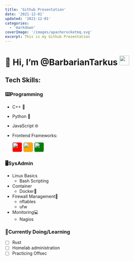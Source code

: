 ```yaml
---
title: 'Github Presentation'
date: '2021-12-01'
updated: '2021-12-01'
categories:
  - 'markdown'
coverImage: '/images/apacherocketmq.svg'
excerpt: This is my Github Presentation
---
```


# 👋 Hi, I’m @BarbarianTarkus <img src="https://img1.picmix.com/output/stamp/normal/1/6/2/4/2304261_9a959.png" width="32" height="32" />

## Tech Skills:

### ⌨️Programming

- C++ 🚀
- Python 🐍
- JavaScript 🌐

- Frontend Frameworks:
  <div>
    <img style="background-color:red; border-radius: 20%;" src="https://cdn.jsdelivr.net/npm/simple-icons@v6.1.0/icons/angularjs.svg" width="32" height="32">
    <img style="background-color:orange; border-radius: 20%;"src="https://cdn.jsdelivr.net/npm/simple-icons@v6.1.0/icons/svelte.svg" width="32" height="32">
    <img style="background-color:green; border-radius: 20%;" src="https://cdn.jsdelivr.net/npm/simple-icons@6.1.0/icons/django.svg" width="32" height="32">
  </div>

### 🖥️SysAdmin

- Linux Basics
  - Bash Scripting
- Container
  - Docker🐋
- Firewall Management🧱
  - nftables
  - ufw
- Monitoring💻
  - Nagios

### 📖Currently Doing/Learning

- [ ] Rust
- [ ] Homelab administration
- [ ] Practicing Offsec
